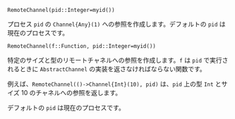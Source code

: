 ```
RemoteChannel(pid::Integer=myid())
```

プロセス `pid` の `Channel{Any}(1)` への参照を作成します。デフォルトの `pid` は現在のプロセスです。

```
RemoteChannel(f::Function, pid::Integer=myid())
```

特定のサイズと型のリモートチャネルへの参照を作成します。`f` は `pid` で実行されるときに `AbstractChannel` の実装を返さなければならない関数です。

例えば、`RemoteChannel(()->Channel{Int}(10), pid)` は、`pid` 上の型 `Int` とサイズ 10 のチャネルへの参照を返します。

デフォルトの `pid` は現在のプロセスです。
